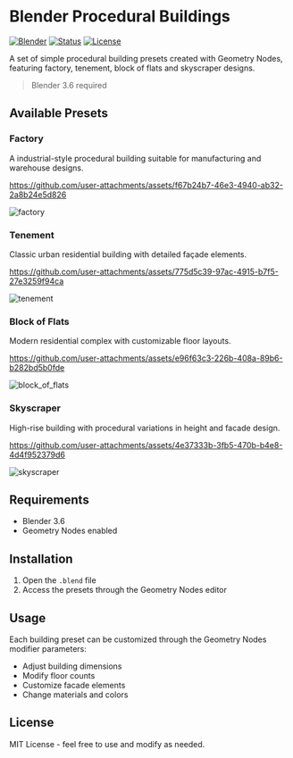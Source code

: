 # Blender Procedural Buildings

[![Blender](https://img.shields.io/badge/Blender-3.6-orange.svg)](https://www.blender.org/)
[![Status](https://img.shields.io/badge/Status-Alpha-yellow.svg)]()
[![License](https://img.shields.io/badge/License-MIT-blue.svg)](https://opensource.org/licenses/MIT)

A set of simple procedural building presets created with Geometry Nodes,
featuring factory, tenement, block of flats and skyscraper designs.

> Blender 3.6 required

## Available Presets

### Factory
A industrial-style procedural building suitable for manufacturing and warehouse designs.

https://github.com/user-attachments/assets/f67b24b7-46e3-4940-ab32-2a8b24e5d826

![factory](https://github.com/user-attachments/assets/8361b263-9081-473e-9e49-c98cc106c017)

### Tenement
Classic urban residential building with detailed façade elements.

https://github.com/user-attachments/assets/775d5c39-97ac-4915-b7f5-27e3259f94ca

![tenement](https://github.com/user-attachments/assets/cb3f9a10-9104-467e-9777-2e1fc9bdd476)

### Block of Flats
Modern residential complex with customizable floor layouts.

https://github.com/user-attachments/assets/e96f63c3-226b-408a-89b6-b282bd5b0fde

![block_of_flats](https://github.com/user-attachments/assets/b0cdad20-e93b-48c5-accf-ecefa106c4ff)

### Skyscraper
High-rise building with procedural variations in height and facade design.

https://github.com/user-attachments/assets/4e37333b-3fb5-470b-b4e8-4d4f952379d6

![skyscraper](https://github.com/user-attachments/assets/568e2612-c32e-4ef4-8c56-8d40cdc6fa57)

## Requirements

- Blender 3.6
- Geometry Nodes enabled

## Installation

1. Open the `.blend` file
2. Access the presets through the Geometry Nodes editor

## Usage

Each building preset can be customized through the Geometry Nodes modifier parameters:

- Adjust building dimensions
- Modify floor counts
- Customize facade elements
- Change materials and colors

## License

MIT License - feel free to use and modify as needed.
